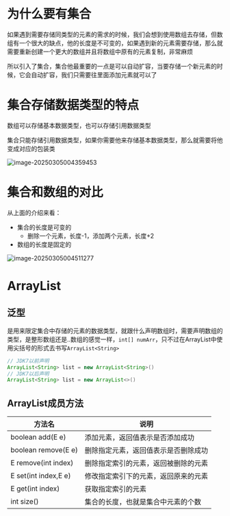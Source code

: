 # 为什么要有集合

如果遇到需要存储同类型的元素的需求的时候，我们会想到使用数组去存储，但数组有一个很大的缺点，他的长度是不可变的，如果遇到新的元素需要存储，那么就需要重新创建一个更大的数组并且将数组中原有的元素复制，非常麻烦

所以引入了集合，集合他最重要的一点是可以自动扩容，当要存储一个新元素的时候，它会自动扩容，我们只需要往里面添加元素就可以了

# 集合存储数据类型的特点

数组可以存储基本数据类型，也可以存储引用数据类型

集合只能存储引用数据类型，如果你需要他来存储基本数据类型，那么就需要将他变成对应的包装类

![image-20250305004359453](https://pic.hibugs.net/NGBTEAM/image-20250305004359453.png?imageSlim)

# 集合和数组的对比

从上面的介绍来看：

- 集合的长度是可变的
  - 删除一个元素，长度-1，添加两个元素，长度+2
- 数组的长度是固定的

![image-20250305004511277](https://pic.hibugs.net/NGBTEAM/image-20250305004511277.png?imageSlim)

# ArrayList

## 泛型

是用来限定集合中存储的元素的数据类型，就跟什么声明数组时，需要声明数组的类型，是整形数组还是..数组的感觉一样，`int[] numArr`，只不过在ArrayList中使用尖括号的形式去书写`ArrayList<String>`

```java
// JDK7以前声明
ArrayList<String> list = new ArrayList<String>()
// JDK7以后声明
ArrayList<String> list = new ArrayList<>()
```

## ArrayList成员方法

| 方法名               | 说明                                 |
| -------------------- | ------------------------------------ |
| boolean add(E e)     | 添加元素，返回值表示是否添加成功     |
| boolean remove(E e)  | 删除指定元素，返回值表示是否删除成功 |
| E remove(int index)  | 删除指定索引的元素，返回被删除的元素 |
| E set(int index,E e) | 修改指定索引下的元素，返回原来的元素 |
| E get(int index)     | 获取指定索引的元素                   |
| int size()           | 集合的长度，也就是集合中元素的个数   |

